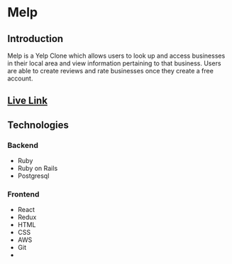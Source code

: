 # Melp

## Introduction

Melp is a Yelp Clone which allows users to look up and access businesses in their local area and view information pertaining to that business. Users are able to create reviews and rate businesses once they create a free account. 

## [Live Link](https://melp21.herokuapp.com/#/)

##  Technologies

### Backend
- Ruby
- Ruby on Rails
- Postgresql
### Frontend
- React
- Redux
- HTML
- CSS
- AWS
- Git
- 
